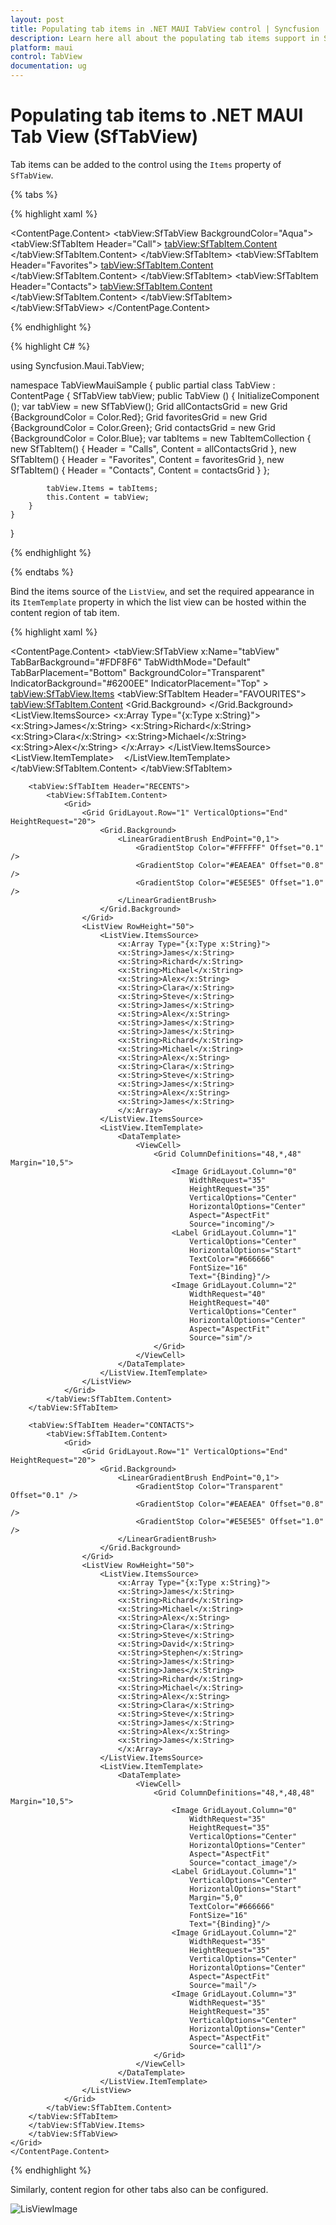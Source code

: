 ```yaml
---
layout: post
title: Populating tab items in .NET MAUI TabView control | Syncfusion
description: Learn here all about the populating tab items support in Syncfusion MAUI TabView (SfTabView) control and more.
platform: maui
control: TabView
documentation: ug
---
```


# Populating tab items to .NET MAUI Tab View (SfTabView)

Tab items can be added to the control using the `Items` property of `SfTabView`.

{% tabs %}

{% highlight xaml %}

<ContentPage xmlns="http://schemas.microsoft.com/dotnet/2021/maui"
             xmlns:x="http://schemas.microsoft.com/winfx/2009/xaml"
             x:Class="TabViewMauiSample.MainPage"
             xmlns:tabView="http://schemas.syncfusion.com/maui"
             BackgroundColor="{DynamicResource SecondaryColor}">
    <ContentPage.Content>
        <tabView:SfTabView BackgroundColor="Aqua">
                    <tabView:SfTabItem Header="Call">
                        <tabView:SfTabItem.Content>
                            <Grid BackgroundColor="Red" x:Name="AllContactsGrid" />
                        </tabView:SfTabItem.Content>
                    </tabView:SfTabItem>
                    <tabView:SfTabItem Header="Favorites">
                        <tabView:SfTabItem.Content>
                            <Grid BackgroundColor="Green" x:Name="FavoritesGrid" />
                        </tabView:SfTabItem.Content>
                    </tabView:SfTabItem>
                    <tabView:SfTabItem Header="Contacts">
                        <tabView:SfTabItem.Content>
                            <Grid BackgroundColor="Blue" x:Name="ContactsGrid" />
                        </tabView:SfTabItem.Content>
                    </tabView:SfTabItem>
        </tabView:SfTabView>
    </ContentPage.Content>
</ContentPage>

{% endhighlight %}

{% highlight C# %}

using Syncfusion.Maui.TabView;

namespace TabViewMauiSample
{
	public partial class TabView : ContentPage
	{
        SfTabView tabView;
		public TabView ()
		{
			InitializeComponent ();
            var tabView = new SfTabView();
            Grid allContactsGrid = new Grid {BackgroundColor = Color.Red};
            Grid favoritesGrid = new Grid {BackgroundColor = Color.Green};
            Grid contactsGrid = new Grid {BackgroundColor = Color.Blue};
            var tabItems = new TabItemCollection
            {
                new SfTabItem()
                {
                    Header = "Calls",
                    Content = allContactsGrid
                },
                new SfTabItem()
                {
                    Header = "Favorites",
                    Content = favoritesGrid
                },
                new SfTabItem()
                {
                    Header = "Contacts",
                    Content = contactsGrid
                }
            };

            tabView.Items = tabItems;
            this.Content = tabView;
		}
	}
}

{% endhighlight %}

{% endtabs %}

Bind the items source of the `ListView`, and set the required appearance in its `ItemTemplate` property in which the list view can be hosted within the content region of tab item. 

{% highlight xaml %}

<ContentPage xmlns="http://schemas.microsoft.com/dotnet/2021/maui"
             xmlns:x="http://schemas.microsoft.com/winfx/2009/xaml"
             x:Class="TabViewMauiSample.MainPage"
             xmlns:tabView="http://schemas.syncfusion.com/maui"
             BackgroundColor="{DynamicResource SecondaryColor}">
    <ContentPage.Content>
        <Grid>
            <tabView:SfTabView x:Name="tabView"
                                TabBarBackground="#FDF8F6"
                                TabWidthMode="Default"
                                TabBarPlacement="Bottom"
                                BackgroundColor="Transparent"
                                IndicatorBackground="#6200EE"
                                IndicatorPlacement="Top" >
                <tabView:SfTabView.Items>
                    <tabView:SfTabItem Header="FAVOURITES">
                    <tabView:SfTabItem.Content>
                        <Grid>
                            <Grid GridLayout.Row="1" VerticalOptions="End" HeightRequest="20">
                                <Grid.Background>
                                    <LinearGradientBrush EndPoint="0,1">
                                        <GradientStop Color="Transparent" Offset="0.1" />
                                        <GradientStop Color="#EAEAEA" Offset="0.8" />
                                        <GradientStop Color="#E5E5E5" Offset="1.0" />
                                    </LinearGradientBrush>
                                </Grid.Background>
                        </Grid>
                        <ListView RowHeight="50">
                            <ListView.ItemsSource>
                                <x:Array Type="{x:Type x:String}">
                                    <x:String>James</x:String>
                                    <x:String>Richard</x:String>
                                    <x:String>Clara</x:String>
                                    <x:String>Michael</x:String>
                                    <x:String>Alex</x:String>
                                </x:Array>
                            </ListView.ItemsSource>
                            <ListView.ItemTemplate>
                            <DataTemplate>
                                <ViewCell>
                                    <Grid ColumnDefinitions="48,*,48,48" Margin="10,5">
                                        <Image GridLayout.Column="0"
                                                WidthRequest="35"
                                                HeightRequest="35"
                                                VerticalOptions="Center"
                                                HorizontalOptions="Center"
                                                Aspect="AspectFit"
                                                Source="contact_image"/>
                                        <Label GridLayout.Column="1"
                                                VerticalOptions="Center"
                                                HorizontalOptions="Start"
                                                Margin="5,0"
                                                TextColor="#666666"
                                                FontSize="16"
                                                Text="{Binding}"/>
                                        <Image GridLayout.Column="2"
                                                WidthRequest="35"
                                                HeightRequest="35"
                                                VerticalOptions="Center"
                                                HorizontalOptions="Center"
                                                Aspect="AspectFit"
                                                Source="mail"/>
                                        <Image GridLayout.Column="3"
                                                WidthRequest="35"
                                                HeightRequest="35"
                                                VerticalOptions="Center"
                                                HorizontalOptions="Center"
                                                Aspect="AspectFit"
                                                Source="call1"/>
                                    </Grid>
                                </ViewCell>
                            </DataTemplate>
                        </ListView.ItemTemplate>
                    </ListView>
                </Grid>
            </tabView:SfTabItem.Content>
        </tabView:SfTabItem>

        <tabView:SfTabItem Header="RECENTS">
            <tabView:SfTabItem.Content>
                <Grid>
                    <Grid GridLayout.Row="1" VerticalOptions="End" HeightRequest="20">
                        <Grid.Background>
                            <LinearGradientBrush EndPoint="0,1">
                                <GradientStop Color="#FFFFFF" Offset="0.1" />
                                <GradientStop Color="#EAEAEA" Offset="0.8" />
                                <GradientStop Color="#E5E5E5" Offset="1.0" />
                            </LinearGradientBrush>
                        </Grid.Background>
                    </Grid>
                    <ListView RowHeight="50">
                        <ListView.ItemsSource>
                            <x:Array Type="{x:Type x:String}">
                            <x:String>James</x:String>
                            <x:String>Richard</x:String>
                            <x:String>Michael</x:String>
                            <x:String>Alex</x:String>
                            <x:String>Clara</x:String>
                            <x:String>Steve</x:String>
                            <x:String>James</x:String>
                            <x:String>Alex</x:String>
                            <x:String>James</x:String>
                            <x:String>James</x:String>
                            <x:String>Richard</x:String>
                            <x:String>Michael</x:String>
                            <x:String>Alex</x:String>
                            <x:String>Clara</x:String>
                            <x:String>Steve</x:String>
                            <x:String>James</x:String>
                            <x:String>Alex</x:String>
                            <x:String>James</x:String>
                            </x:Array>
                        </ListView.ItemsSource>
                        <ListView.ItemTemplate>
                            <DataTemplate>
                                <ViewCell>
                                    <Grid ColumnDefinitions="48,*,48" Margin="10,5">
                                        <Image GridLayout.Column="0"
                                            WidthRequest="35"
                                            HeightRequest="35"
                                            VerticalOptions="Center"
                                            HorizontalOptions="Center"
                                            Aspect="AspectFit"
                                            Source="incoming"/>
                                        <Label GridLayout.Column="1"
                                            VerticalOptions="Center"
                                            HorizontalOptions="Start"
                                            TextColor="#666666"
                                            FontSize="16"
                                            Text="{Binding}"/>
                                        <Image GridLayout.Column="2"
                                            WidthRequest="40"
                                            HeightRequest="40"
                                            VerticalOptions="Center"
                                            HorizontalOptions="Center"
                                            Aspect="AspectFit"
                                            Source="sim"/>
                                    </Grid>
                                </ViewCell>
                            </DataTemplate>
                        </ListView.ItemTemplate>
                    </ListView>
                </Grid>
            </tabView:SfTabItem.Content>
        </tabView:SfTabItem>

        <tabView:SfTabItem Header="CONTACTS">
            <tabView:SfTabItem.Content>
                <Grid>
                    <Grid GridLayout.Row="1" VerticalOptions="End" HeightRequest="20">
                        <Grid.Background>
                            <LinearGradientBrush EndPoint="0,1">
                                <GradientStop Color="Transparent" Offset="0.1" />
                                <GradientStop Color="#EAEAEA" Offset="0.8" />
                                <GradientStop Color="#E5E5E5" Offset="1.0" />
                            </LinearGradientBrush>
                        </Grid.Background>
                    </Grid>
                    <ListView RowHeight="50">
                        <ListView.ItemsSource>
                            <x:Array Type="{x:Type x:String}">
                            <x:String>James</x:String>
                            <x:String>Richard</x:String>
                            <x:String>Michael</x:String>
                            <x:String>Alex</x:String>
                            <x:String>Clara</x:String>
                            <x:String>Steve</x:String>
                            <x:String>David</x:String>
                            <x:String>Stephen</x:String>
                            <x:String>James</x:String>
                            <x:String>James</x:String>
                            <x:String>Richard</x:String>
                            <x:String>Michael</x:String>
                            <x:String>Alex</x:String>
                            <x:String>Clara</x:String>
                            <x:String>Steve</x:String>
                            <x:String>James</x:String>
                            <x:String>Alex</x:String>
                            <x:String>James</x:String>
                            </x:Array>
                        </ListView.ItemsSource>
                        <ListView.ItemTemplate>
                            <DataTemplate>
                                <ViewCell>
                                    <Grid ColumnDefinitions="48,*,48,48" Margin="10,5">
                                        <Image GridLayout.Column="0"
                                            WidthRequest="35"
                                            HeightRequest="35"
                                            VerticalOptions="Center"
                                            HorizontalOptions="Center"
                                            Aspect="AspectFit"
                                            Source="contact_image"/>
                                        <Label GridLayout.Column="1"
                                            VerticalOptions="Center"
                                            HorizontalOptions="Start"
                                            Margin="5,0"
                                            TextColor="#666666"
                                            FontSize="16"
                                            Text="{Binding}"/>
                                        <Image GridLayout.Column="2"
                                            WidthRequest="35"
                                            HeightRequest="35"
                                            VerticalOptions="Center"
                                            HorizontalOptions="Center"
                                            Aspect="AspectFit"
                                            Source="mail"/>
                                        <Image GridLayout.Column="3"
                                            WidthRequest="35"
                                            HeightRequest="35"
                                            VerticalOptions="Center"
                                            HorizontalOptions="Center"
                                            Aspect="AspectFit"
                                            Source="call1"/>
                                    </Grid>
                                </ViewCell>
                            </DataTemplate>
                        </ListView.ItemTemplate>
                    </ListView>
                </Grid>
            </tabView:SfTabItem.Content>
        </tabView:SfTabItem>
        </tabView:SfTabView.Items>
        </tabView:SfTabView>
    </Grid>
    </ContentPage.Content>
</ContentPage>
	
{% endhighlight %}

Similarly, content region for other tabs also can be configured.

![LisViewImage](images/ListView.png)